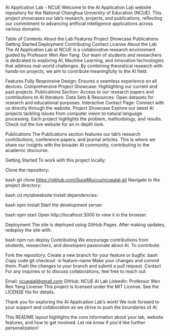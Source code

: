 AI Application Lab - NCUE
Welcome to the AI Application Lab website repository for the National Changhua University of Education (NCUE). This project showcases our lab’s research, projects, and publications, reflecting our commitment to advancing artificial intelligence applications across various domains.

Table of Contents
About the Lab
Features
Project Showcase
Publications
Getting Started
Deployment
Contributing
Contact
License
About the Lab
The AI Application Lab at NCUE is a collaborative research environment guided by Professor Wen Ren Yang. Our team of students and researchers is dedicated to exploring AI, Machine Learning, and innovative technologies that address real-world challenges. By combining theoretical research with hands-on projects, we aim to contribute meaningfully to the AI field.

Features
Fully Responsive Design: Ensures a seamless experience on all devices.
Comprehensive Project Showcase: Highlighting our current and past projects.
Publications Section: Access to our research papers and contributions to AI literature.
Data Sets & Resources: Open datasets for research and educational purposes.
Interactive Contact Page: Connect with us directly through the website.
Project Showcase
Explore our latest AI projects tackling issues from computer vision to natural language processing. Each project highlights the problem, methodology, and results. Check out the live website for an in-depth look.

Publications
The Publications section features our lab’s research contributions, conference papers, and journal articles. This is where we share our insights with the broader AI community, contributing to the academic discourse.

Getting Started
To work with this project locally:

Clone the repository:

bash
git clone https://github.com/SurajMuccu/ncueaial.git
Navigate to the project directory:

bash
cd mylabwebsite
Install dependencies:

bash
npm install
Start the development server:

bash
npm start
Open http://localhost:3000 to view it in the browser.

Deployment
The site is deployed using GitHub Pages. After making updates, redeploy the site with:

bash
npm run deploy
Contributing
We encourage contributions from students, researchers, and developers passionate about AI. To contribute:

Fork the repository.
Create a new branch for your feature or bugfix:
bash
Copy code
git checkout -b feature-name
Make your changes and commit them.
Push the changes to your branch and submit a pull request.
Contact
For any inquiries or to discuss collaborations, feel free to reach out:

Email: ncueaial@gmail.com
GitHub: NCUE AI Lab
LinkedIn: Professor Wen Ren Yang
License
This project is licensed under the MIT License. See the LICENSE file for details.

Thank you for exploring the AI Application Lab’s work! We look forward to your support and collaboration as we strive to push the boundaries of AI.

This README layout highlights the core information about your lab, website features, and how to get involved. Let me know if you'd like further personalization!
